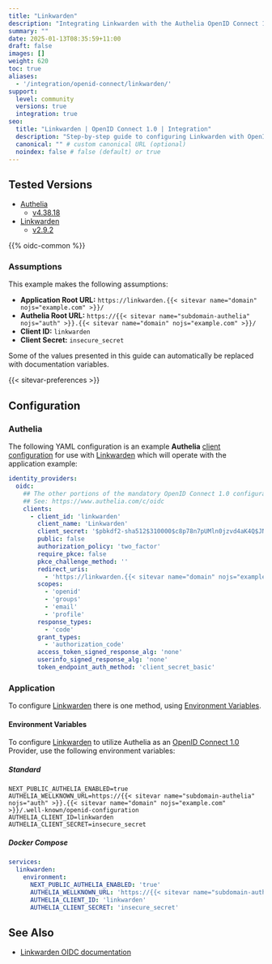 ```yaml
---
title: "Linkwarden"
description: "Integrating Linkwarden with the Authelia OpenID Connect 1.0 Provider."
summary: ""
date: 2025-01-13T08:35:59+11:00
draft: false
images: []
weight: 620
toc: true
aliases:
  - '/integration/openid-connect/linkwarden/'
support:
  level: community
  versions: true
  integration: true
seo:
  title: "Linkwarden | OpenID Connect 1.0 | Integration"
  description: "Step-by-step guide to configuring Linkwarden with OpenID Connect 1.0 for secure SSO. Enhance your login flow using Authelia’s modern identity management."
  canonical: "" # custom canonical URL (optional)
  noindex: false # false (default) or true
---
```


## Tested Versions

- [Authelia]
  - [v4.38.18](https://github.com/authelia/authelia/releases/tag/v4.38.18)
- [Linkwarden]
  - [v2.9.2](https://github.com/linkwarden/linkwarden/releases/tag/v2.9.2)

{{% oidc-common %}}

### Assumptions

This example makes the following assumptions:

- __Application Root URL:__ `https://linkwarden.{{< sitevar name="domain" nojs="example.com" >}}/`
- __Authelia Root URL:__ `https://{{< sitevar name="subdomain-authelia" nojs="auth" >}}.{{< sitevar name="domain" nojs="example.com" >}}/`
- __Client ID:__ `linkwarden`
- __Client Secret:__ `insecure_secret`

Some of the values presented in this guide can automatically be replaced with documentation variables.

{{< sitevar-preferences >}}

## Configuration

### Authelia

The following YAML configuration is an example __Authelia__ [client configuration] for use with [Linkwarden] which will
operate with the application example:

```yaml {title="configuration.yml"}
identity_providers:
  oidc:
    ## The other portions of the mandatory OpenID Connect 1.0 configuration go here.
    ## See: https://www.authelia.com/c/oidc
    clients:
      - client_id: 'linkwarden'
        client_name: 'Linkwarden'
        client_secret: '$pbkdf2-sha512$310000$c8p78n7pUMln0jzvd4aK4Q$JNRBzwAo0ek5qKn50cFzzvE9RXV88h1wJn5KGiHrD0YKtZaR/nCb2CJPOsKaPK0hjf.9yHxzQGZziziccp6Yng'  # The digest of 'insecure_secret'.
        public: false
        authorization_policy: 'two_factor'
        require_pkce: false
        pkce_challenge_method: ''
        redirect_uris:
          - 'https://linkwarden.{{< sitevar name="domain" nojs="example.com" >}}/api/v1/auth/callback/authelia'
        scopes:
          - 'openid'
          - 'groups'
          - 'email'
          - 'profile'
        response_types:
          - 'code'
        grant_types:
          - 'authorization_code'
        access_token_signed_response_alg: 'none'
        userinfo_signed_response_alg: 'none'
        token_endpoint_auth_method: 'client_secret_basic'
```

### Application

To configure [Linkwarden] there is one method, using [Environment Variables](#environment-variables).

#### Environment Variables

To configure [Linkwarden] to utilize Authelia as an [OpenID Connect 1.0] Provider, use the following environment variables:

##### Standard

```shell {title=".env"}
NEXT_PUBLIC_AUTHELIA_ENABLED=true
AUTHELIA_WELLKNOWN_URL=https://{{< sitevar name="subdomain-authelia" nojs="auth" >}}.{{< sitevar name="domain" nojs="example.com" >}}/.well-known/openid-configuration
AUTHELIA_CLIENT_ID=linkwarden
AUTHELIA_CLIENT_SECRET=insecure_secret
```

##### Docker Compose

```yaml {title="compose.yml"}
services:
  linkwarden:
    environment:
      NEXT_PUBLIC_AUTHELIA_ENABLED: 'true'
      AUTHELIA_WELLKNOWN_URL: 'https://{{< sitevar name="subdomain-authelia" nojs="auth" >}}.{{< sitevar name="domain" nojs="example.com" >}}/.well-known/openid-configuration'
      AUTHELIA_CLIENT_ID: 'linkwarden'
      AUTHELIA_CLIENT_SECRET: 'insecure_secret'
```

## See Also

- [Linkwarden OIDC documentation](https://docs.linkwarden.app/self-hosting/sso-oauth#authelia)

[Authelia]: https://www.authelia.com
[Linkwarden]: https://linkwarden.app/
[OpenID Connect 1.0]: ../../../openid-connect/introduction.md
[client configuration]: ../../../../configuration/identity-providers/openid-connect/clients.md
